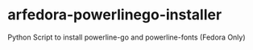 # arfedora-powerlinego-installer
Python Script to install  powerline-go and powerline-fonts (Fedora Only)
